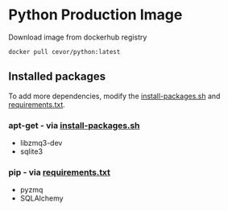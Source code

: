 # Python Production Image

Download image from dockerhub registry
```
docker pull cevor/python:latest
```

## Installed packages
To add more dependencies, modify the [install-packages.sh](install-packages.sh) and [requirements.txt](requirements.txt).


### apt-get - via [install-packages.sh](install-packages.sh)
- libzmq3-dev 
- sqlite3

### pip - via [requirements.txt](requirements.txt)
- pyzmq 
- SQLAlchemy
